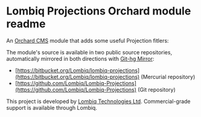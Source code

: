 # Lombiq Projections Orchard module readme



An [Orchard CMS](http://orchardproject.net/) module that adds some useful Projection fitlers:

The module's source is available in two public source repositories, automatically mirrored in both directions with [Git-hg Mirror](https://githgmirror.com):

- [https://bitbucket.org/Lombiq/lombiq-projections](https://bitbucket.org/Lombiq/lombiq-projections) (Mercurial repository)
- [https://github.com/Lombiq/Lombiq-Projections](https://github.com/Lombiq/Lombiq-Projections) (Git repository)

This project is developed by [Lombiq Technologies Ltd](http://lombiq.com/). Commercial-grade support is available through Lombiq.